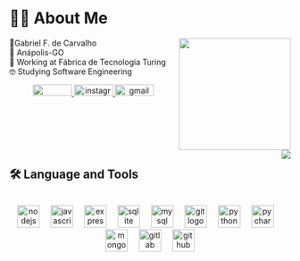 
<h1 align="left">👩‍💻 About Me</h1>
<img align="right" height="200" src="https://mir-s3-cdn-cf.behance.net/project_modules/hd/89d8a336589167.57545d7b953e2.gif"  />
<p align="left">🙂Gabriel F. de Carvalho<br>📍 Anápolis-GO<br>👷 Working at Fábrica de Tecnologia Turing<br>🤓 Studying Software Engineering</p>
<div align="center">
    <a href="https://www.linkedin.com/in/gabriel-de-carvalho-a4b9042a0/" target="_blank">
    <img src="https://raw.githubusercontent.com/maurodesouza/profile-readme-generator/master/src/assets/icons/social/linkedin/default.svg" width="70" height="20" />
   </a>
  <a href="https://www.instagram.com/gabrielcarvalhofr/" target="_blank">
    <img src="https://raw.githubusercontent.com/maurodesouza/profile-readme-generator/master/src/assets/icons/social/instagram/default.svg" width="70" height="20" alt="instagram logo" />
  </a>
  <a href="https://mail.google.com/mail/u/0/#sent?compose=CllgCJqZhvJMNhlWFqMLFfZWcKBJvRKnLdBHZhHTTCZfFnLvFKbCkdWPMJGNdwxwRNRbCVCBTvV" target="_blank">
    <img src="https://raw.githubusercontent.com/maurodesouza/profile-readme-generator/master/src/assets/icons/social/gmail/default.svg" width="70" height="20" alt="gmail logo"  />
  </a>
</div>
<br clear="both">
<img align="right" src="https://profile-counter.glitch.me/gabrielgfc/count.svg?"  />
<h2 align="left">🛠 Language and Tools</h2>
<br clear="both">
<div align="center">
  <img src="https://cdn.jsdelivr.net/gh/devicons/devicon/icons/nodejs/nodejs-original.svg" height="40" alt="nodejs logo"  />
  <img width="12" />
  <img src="https://cdn.jsdelivr.net/gh/devicons/devicon/icons/javascript/javascript-original.svg" height="40" alt="javascript logo"  />
  <img width="12" />
  <img src="https://cdn.jsdelivr.net/gh/devicons/devicon/icons/express/express-original.svg" height="40" alt="express logo"  />
  <img width="12" />
  <img src="https://cdn.jsdelivr.net/gh/devicons/devicon/icons/sqlite/sqlite-original.svg" height="40" alt="sqlite logo"  />
  <img width="12" />
  <img src="https://cdn.jsdelivr.net/gh/devicons/devicon/icons/mysql/mysql-original.svg" height="40" alt="mysql logo"  />
  <img width="12" />
  <img src="https://cdn.jsdelivr.net/gh/devicons/devicon/icons/git/git-original.svg" height="40" alt="git logo"  />
  <img width="12" />
  <img src="https://cdn.jsdelivr.net/gh/devicons/devicon/icons/python/python-original.svg" height="40" alt="python logo"  />
  <img width="12" />
  <img src="https://cdn.jsdelivr.net/gh/devicons/devicon/icons/pycharm/pycharm-original.svg" height="40" alt="pycharm logo"  />
  <img width="12" />
  <img src="https://cdn.jsdelivr.net/gh/devicons/devicon/icons/mongodb/mongodb-original.svg" height="40" alt="mongodb logo"  />
  <img width="12" />
  <img src="https://cdn.jsdelivr.net/gh/devicons/devicon/icons/gitlab/gitlab-original.svg" height="40" alt="gitlab logo"  />
  <img width="12" />
  <img src="https://cdn.jsdelivr.net/gh/devicons/devicon/icons/github/github-original.svg" height="40" alt="github logo"  />
</div>

###
